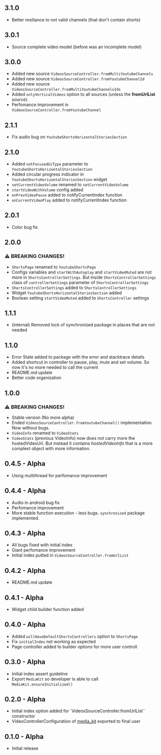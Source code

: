 ## 3.1.0
* Better resiliance to not valid channels (that don't contain shorts)

## 3.0.1
* Source complete video model (before was an incomplete model)

## 3.0.0
* Added new source `VideosSourceController.fromMultiYoutubeChannels`
* Added new source `VideosSourceController.fromYoutubeChannelId`
* Added new source `VideosSourceController.fromMultiYoutubeChannelsIds`
* Added `onlyVerticalVideos` option to all sources (unless the **fromUrlList** source).
* Perfomance improvement in `VideosSourceController.fromYoutubeChannel`

## 2.1.1
* Fix audio bug on `YoutubeShortsHorizontalStoriesSection`

## 2.1.0
* Added `notFocusedUiType` parameter to `YoutubeShortsHorizontalStoriesSection`
* Added circular progress indicator in `YoutubeShortsHorizontalStoriesSection` widget
* `setCurrentVideoVolume` renamed to `setCurrentVideoVolume`
* `startVideoWithVolume` config added
* `onPrevVideoPause` added to notifyCurrentIndex function
* `onCurrentVideoPlay` added to notifyCurrentIndex function

## 2.0.1
* Color bug fix

## 2.0.0
### ⚠️ BREAKING CHANGES!
* `ShortsPage` renamed to `YoutubeShortsPage`
* Configs variables and `startWithAutoplay` and `startVideoMuted` are not more in `ShortsControllerSettings`. But inside `ShortsControllerSettings` class of `controllerSettings` parameter of `ShortsControllerSettings`
* `ShortsControllerSettings` added to `ShortsControllerSettings`
* Widget `YoutubeShortsHorizontalStoriesSection` added
* Boolean setting `startVideoMuted` added to `ShortsController` settings

## 1.1.1
* (internal) Removed lock of synchronized package in places that are not needed 

## 1.1.0
* Error State added to package with the error and stacktrace details
* Added shortcut in controller to pause, play, mute and set volume. So now it's no more needed to call the current 
* README.md update
* Better code organization

## 1.0.0
### ⚠️ BREAKING CHANGES!
* Stable version (No more alpha)
* Ended `VideosSourceController.fromYoutubeChannel()` implementation. Now without bugs.
* `VideoInfo` renamed to `VideoStats`
* `VideoStats` (previous VideoInfo) now does not carry more the hostedVideoUrl. But instead it contains *hostedVideoInfo* that is a more complext object with more information.

## 0.4.5 - Alpha
* Using multithread for perfomance improvement

## 0.4.4 - Alpha
* Audio in android bug fix
* Perfomance improvement
* More stable function execution - less bugs. `synchronized` package implemented.

## 0.4.3 - Alpha
* All bugs fixed with initial index
* Giant perfomance improvement
* Initial index putted in `VideosSourceController.fromUrlList`

## 0.4.2 - Alpha
* README.md update

## 0.4.1 - Alpha
* Widget child builder function added

## 0.4.0 - Alpha
* Added `willHaveDefaultShortsControllers` option to `ShortsPage`
* Fix `initialIndex` not working as expected
* Page controller added to builder options for more user controll

## 0.3.0 - Alpha
* Initial index assert guideline
* Export `MediaKit` so developer is able to call `MediaKit.ensureInitialized()`

## 0.2.0 - Alpha
* Initial index option added for `VideosSourceController.fromUrlList`` constructor
* VideoControllerConfiguration of [media_kit](https://pub.dev/packages/media_kit) exported to final user

## 0.1.0 - Alpha
* Initial release
